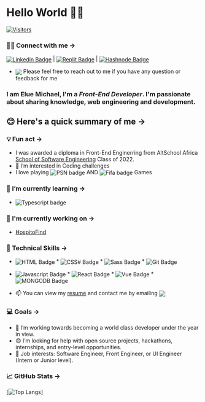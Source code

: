 # Hello World 👋🏾

<!--  ![](https://komarev.com/ghpvc/?username=your-MeekyBerry&color=green) -->
 [![Visitors](https://api.visitorbadge.io/api/visitors?path=MikkyPrestige&labelColor=%23d9e3f0&countColor=%232ccce4&style=flat)](https://visitorbadge.io/status?path=MikkyPrestige)

###  🤝🏽 Connect with me →
 <a href="https://www.linkedin.com/in/mikkyprestige" target="_blank"><img src="https://img.shields.io/badge/LinkedIn-0077B5?style=for-the-badge&logo=linkedin&logoColor=white" alt="Linkedin Badge" align="center"></a> | <a href="https://replit.com/@meekyberry" target="_blank"><img src="https://img.shields.io/badge/replit-100000?style=for-the-badge&logo=replit&logoColor=white" alt="Replit Badge" align="center"></a> | <a href="https://mikkyprestige.hashnode.dev/" target="_blank"><img src="https://img.shields.io/badge/Hashnode-1DA1F2?style=for-the-badge&logo=hashnode&logoColor=white" alt="Hashnode Badge" align="center"></a>
 * <img src="https://img.shields.io/badge/Ask%20me-anything-1abc9c.svg" align="center"> Please feel free to reach out to me if you have any question or feedback for me

### I am **Elue Michael**, I'm a *Front-End Developer*. I'm passionate about sharing knowledge, web engineering and development.

## 😊 Here's a quick summary of me →

 ### 💡 Fun act →
 *  I was awarded a diploma in Front-End Enginerring from AltSchool Africa <a href="https://www.altschoolafrica.com/schools/engineering" target="_blank">School of Software Engineering</a> Class of 2022.
 * 👀 I’m interested in Coding challenges
 * I love playing <img src="https://img.shields.io/badge/PlayStation-003791?style=for-the-badge&logo=playstation&logoColor=white" alt="PSN badge" align="center" /> AND <img src="https://img.shields.io/badge/FIFA-B7312F?style=for-the-badge&logo=fifa&logoColor=white" alt="Fifa badge" align="center" /> Games
 
 ### 🌱 I’m currently learning →
* <img src="https://img.shields.io/badge/TypeScript-007ACC?style=for-the-badge&logo=typescript&logoColor=white" alt="Typescript badge" align="center" />

### 🔭 I'm currently working on →
 * <a href="https://github.com/MikkyPrestige/hospitoFind" target="_blank">HospitoFind</a>

### 💼 Technical Skills →
* <span><img src="https://img.shields.io/badge/HTML5-E34F26?style=for-the-badge&logo=html5&logoColor=white" alt="HTML Badge" align="center"></span> * <span><img src="https://img.shields.io/badge/CSS3-1572B6?style=for-the-badge&logo=css3&logoColor=white" alt="CSS# Badge" align="center"></span> * <span><img src="https://img.shields.io/badge/Sass-CC6699?style=for-the-badge&logo=sass&logoColor=white" alt="Sass Badge" align="center"></span> * <span><img src="https://img.shields.io/badge/GIT-E44C30?style=for-the-badge&logo=git&logoColor=white" alt="Git Badge" align="center"></span>
* <span><img src="https://img.shields.io/badge/JavaScript-F7DF1E?style=for-the-badge&logo=javascript&logoColor=black" alt="Javascript Badge" align="center"></span> * <span><img src="https://img.shields.io/badge/React-20232A?style=for-the-badge&logo=react&logoColor=61DAFB" alt="React Badge" align="center"></span> * <span><img src="https://img.shields.io/badge/Vue.js-35495E?style=for-the-badge&logo=vue.js&logoColor=4FC08D" alt="Vue Badge" align="center" /></span> * <span><img src="https://img.shields.io/badge/MERN Stack-4EA94B?style=for-the-badge&logo=mongodb&logoColor=white" alt="MONGODB Badge" align="center" /></span>

* 📫 You can view my [resume](https://www.canva.com/design/DAFdxBFz6mg/zDjfmoWE15qCA--34x1rqQ/edit?utm_content=DAFdxBFz6mg&utm_campaign=designshare&utm_medium=link2&utm_source=sharebutton) and contact me by emailing <a href="mailto: michaelelue117@gmail.com"> <img src="https://img.shields.io/badge/Gmail-D14836?style=for-the-badge&logo=gmail&logoColor=white" align="center"></a>

### 💻 Goals →
 * 💞️ I’m working towards becoming a world class developer under the year in view.
 * 😊 I’m looking for help with open source projects, hackathons, internships, and entry-level opportunities.
 * 💼 Job interests: Software Engineer, Front Engineer, or UI Engineer (Intern or Junior level).
 
 ### 📈 GitHub Stats →

 [![Top Langs](https://github-readme-stats.vercel.app/api/top-langs/?username=MikkyPrestige&layout=compact&theme=react&s)]

 <!--
 [![GitHub stats](https://github-readme-stats.vercel.app/api?username=MikkyPrestige&show_icons=true&theme=react&s)]
 
 <a href="https://github.com/MikkyPrestige">
 <img align="center" src="https://github-readme-stats.vercel.app/api/pin/?username=MikkyPrestige&repo=RandomPeopleApp&theme=highcontrast">
 </a>
-->

<!--
MeekyBerry/MeekyBerry is a ✨ special ✨ repository because its `README.md` (this file) appears on your GitHub profile.
You can click the Preview link to take a look at your changes.
--->
